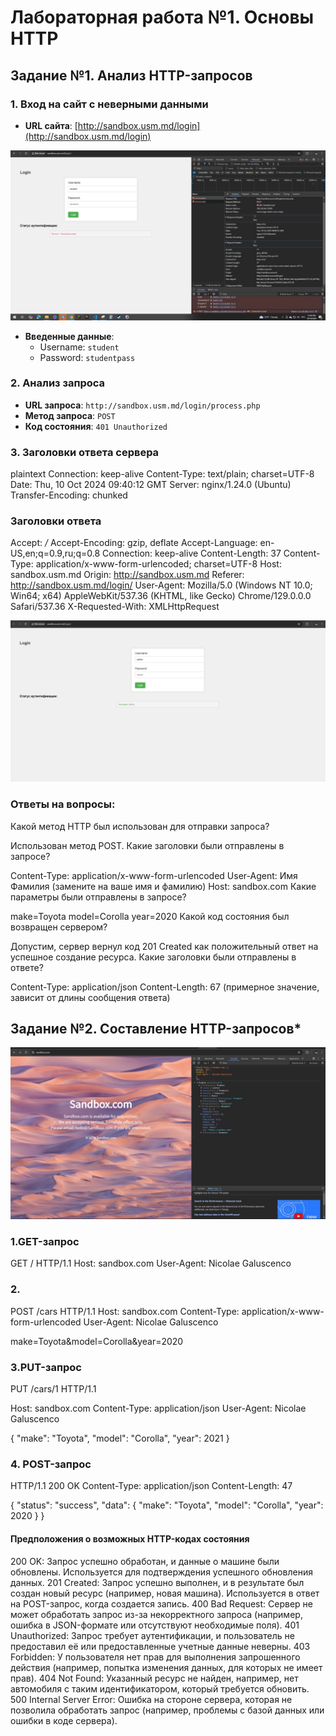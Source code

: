 # Лабораторная работа №1. Основы HTTP



## Задание №1. Анализ HTTP-запросов

### 1. Вход на сайт с неверными данными

- **URL сайта**: [http://sandbox.usm.md/login](http://sandbox.usm.md/login)

![11 ](img/11.jpg)
- **Введенные данные**:
  - Username: `student`
  - Password: `studentpass`

### 2. Анализ запроса

- **URL запроса**: `http://sandbox.usm.md/login/process.php`
- **Метод запроса**: `POST`
- **Код состояния**: `401 Unauthorized`

### 3. Заголовки ответа сервера

plaintext
Connection: keep-alive
Content-Type: text/plain; charset=UTF-8
Date: Thu, 10 Oct 2024 09:40:12 GMT
Server: nginx/1.24.0 (Ubuntu)
Transfer-Encoding: chunked

### Заголовки ответа 

Accept: */*
Accept-Encoding: gzip, deflate
Accept-Language: en-US,en;q=0.9,ru;q=0.8
Connection: keep-alive
Content-Length: 37
Content-Type: application/x-www-form-urlencoded; charset=UTF-8
Host: sandbox.usm.md
Origin: http://sandbox.usm.md
Referer: http://sandbox.usm.md/login/
User-Agent: Mozilla/5.0 (Windows NT 10.0; Win64; x64) AppleWebKit/537.36 (KHTML, like Gecko) Chrome/129.0.0.0 Safari/537.36
X-Requested-With: XMLHttpRequest

![1 ](img/1.jpg)


### Ответы на вопросы:
Какой метод HTTP был использован для отправки запроса?

Использован метод POST.
Какие заголовки были отправлены в запросе?

Content-Type: application/x-www-form-urlencoded
User-Agent: Имя Фамилия (замените на ваше имя и фамилию)
Host: sandbox.com
Какие параметры были отправлены в запросе?

make=Toyota
model=Corolla
year=2020
Какой код состояния был возвращен сервером?

Допустим, сервер вернул код 201 Created как положительный ответ на успешное создание ресурса.
Какие заголовки были отправлены в ответе?

Content-Type: application/json
Content-Length: 67 (примерное значение, зависит от длины сообщения ответа)


## Задание №2. Составление HTTP-запросов*

![4 ](img/4.jpg)

### 1.GET-запрос
GET / HTTP/1.1
Host: sandbox.com
User-Agent: Nicolae Galuscenco

### 2.
POST /cars HTTP/1.1
Host: sandbox.com
Content-Type: application/x-www-form-urlencoded
User-Agent: Nicolae Galuscenco

make=Toyota&model=Corolla&year=2020

### 3.PUT-запрос 
PUT /cars/1 HTTP/1.1

Host: sandbox.com
Content-Type: application/json
User-Agent: Nicolae Galuscenco

{
  "make": "Toyota",
  "model": "Corolla",
  "year": 2021
}


### 4. POST-запрос
HTTP/1.1 200 OK
Content-Type: application/json
Content-Length: 47

{
  "status": "success",
  "data": {
    "make": "Toyota",
    "model": "Corolla",
    "year": 2020
  }
}


#### Предположения о возможных HTTP-кодах состояния
200 OK: Запрос успешно обработан, и данные о машине были обновлены. Используется для подтверждения успешного обновления данных.
201 Created: Запрос успешно выполнен, и в результате был создан новый ресурс (например, новая машина). Используется в ответ на POST-запрос, когда создается запись.
400 Bad Request: Сервер не может обработать запрос из-за некорректного запроса (например, ошибка в JSON-формате или отсутствуют необходимые поля).
401 Unauthorized: Запрос требует аутентификации, и пользователь не предоставил её или предоставленные учетные данные неверны.
403 Forbidden: У пользователя нет прав для выполнения запрошенного действия (например, попытка изменения данных, для которых не имеет прав).
404 Not Found: Указанный ресурс не найден, например, нет автомобиля с таким идентификатором, который требуется обновить.
500 Internal Server Error: Ошибка на стороне сервера, которая не позволила обработать запрос (например, проблемы с базой данных или ошибки в коде сервера).









